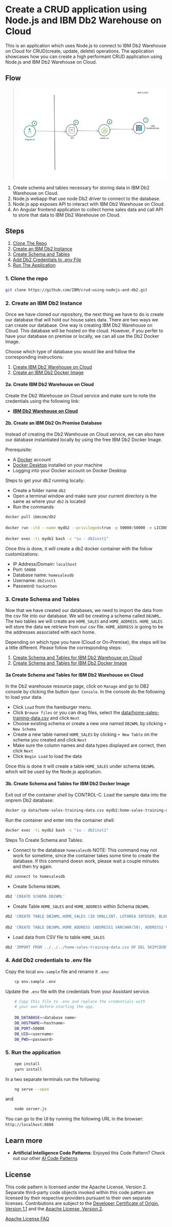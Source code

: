 # Create a CRUD application using Node.js and IBM Db2 Warehouse on Cloud

This is an application which uses Node.js to connect to IBM Db2 Warehouse on Cloud for CRUD(create, update, delete) operations. The application showcases how you can create a high performant CRUD application using Node.js and IBM Db2 Warehouse on Cloud.

## Flow

> ![Architecture Diagram](doc/source/images/architecture.png)

1. Create schema and tables necessary for storing data in IBM Db2 Warehouse on Cloud.
2. Node.js webapp that use node Db2 driver to connect to the database.
3. Node.js app exposes API to interact with IBM Db2 Warehouse on Cloud.
4. An Angular frontend application to collect home sales data and call API to store that data to IBM Db2 Warehouse on Cloud.

## Steps

1. [Clone The Repo](#1-clone-the-repo)
2. [Create an IBM Db2 Instance](#2-create-an-ibm-db2-instance)
3. [Create Schema and Tables](#3-create-schema-and-tables)
4. [Add Db2 Credentials to .env File](#4-add-db2-credentials-to-env-file)
5. [Run The Application](#5-run-the-application)

### 1. Clone the repo

```bash
git clone https://github.com/IBM/crud-using-nodejs-and-db2.git
```

### 2. Create an IBM Db2 Instance

Once we have cloned our repository, the next thing we have to do is create our database that will hold our house sales data. There are two ways we can create our database. One way is creating IBM Db2 Warehouse on Cloud. This database will be hosted on the cloud. However, if you perfer to have your database on premise or locally, we can all use the Db2 Docker Image. 
 
Choose which type of database you would like and follow the corresponding instructions:

1. [Create IBM Db2 Warehouse on Cloud](#2a-create-ibm-db2-warehouse-on-cloud)
2. [Create an IBM Db2 Docker Image](#2b-create-an-ibm-db2-on-premise-datase)

#### 2a. Create IBM Db2 Warehouse on Cloud

Create the Db2 Warehouse on Cloud service and make sure to note the credentials using the following link:

* [**IBM Db2 Warehouse on Cloud**](https://cloud.ibm.com/catalog/services/db2-warehouse)

#### 2b. Create an IBM Db2 On Premise Database

Instead of creating the Db2 Warehouse on Cloud service, we can also have our database instantiated locally by using the free IBM Db2 Docker Image.

Prerequisite:

* A [Docker](https://www.docker.com) account
* [Docker Desktop](https://www.docker.com/products/docker-desktop) installed on your machine
* Logging into your Docker account on Docker Desktop

Steps to get your db2 running locally:

* Create a folder name `db2`
* Open a terminal window and make sure your current directory is the same as where your `db2` is located
* Run the commands

```bash
docker pull ibmcom/db2

docker run -itd --name mydb2 --privileged=true -p 50000:50000 -e LICENSE=accept -e DB2INST1_PASSWORD=hackathon -e DBNAME= homesalesdb -v db2:/database ibmcom/db2

docker exec -ti mydb2 bash -c "su - db2inst1"
```

Once this is done, it will create a db2 docker container with the follow customizations: 

* IP Address/Domain: `localhost`
* Port: `50000`
* Database name: `homesalesdb`
* Username: `db2inst1`
* Password: `hackathon`


### 3. Create Schema and Tables
Now that we have created our databases, we need to import the data from the csv file into our database. We will be creating a schema called `DB2WML`. The two tables we will create are `HOME_SALES` and `HOME_ADDRESS`. `HOME_SALES` will store the data we retrieve from our csv file. `HOME_ADDRESS` is going to be the addresses associated with each home. 

Depending on which type you have (Cloud or On-Premise), the steps will be a little different. Please follow the corresponding steps:

1. [Create Schema and Tables for IBM Db2 Warehouse on Cloud](#3a-create-schema-and-tables-for-ibm-db2-warehouse-on-cloud)
2. [Create Schema and Tables for IBM Db2 Docker Image](#3b-create-schema-and-tables-for-ibm-db2-docker-image)


#### 3a Create Schema and Tables for IBM Db2 Warehouse on Cloud

In the Db2 warehouse resource page, click on `Manage` and go to DB2 console by clicking the button `Open Console`. In the console do the following to load your data.

* Click `Load` from the hamburger menu.
* Click `Browse files` or you can drag files, select the [data/home-sales-training-data.csv](data/home-sales-training-data.csv) and click `Next`
* Choose existing schema or create a new one named `DB2WML` by clicking `+ New Schema`
* Create a new table named `HOME_SALES` by clicking `+ New Table` on the schema you created and click `Next`
* Make sure the column names and data types displayed are correct, then click `Next`
* Click `Begin Load` to load the data

Once this is done it will create a table `HOME_SALES` under schema `DB2WML` which will be used by the Node.js application.


#### 3b. Create Schema and Tables for IBM Db2 Docker Image

Exit out of the container shell by CONTROL-C. Load the sample data into the onprem Db2 database:

```bash
docker cp data/home-sales-training-data.csv mydb2:home-sales-training-data.csv
```

Run the container and enter into the container shell:

```bash
docker exec -ti mydb2 bash -c "su - db2inst1"
```

Steps To Create Schema and Tables:


* Connect to the database `homesalesdb` NOTE: This command may not work for sometime, since the container takes some time to create the database. If this command doesn work, please wait a couple minutes and then try again.

```bash
db2 connect to homesalesdb
```

* Create Schema `DB2WML`

```bash
db2 'CREATE SCHEMA DB2WML'
```

* Create Table `HOME_SALES` and `HOME_ADDRESS` within Schema `DB2WML`
 
```bash
db2 'CREATE TABLE DB2WML.HOME_SALES (ID SMALLINT, LOTAREA INTEGER, BLDGTYPE VARCHAR(6),HOUSESTYLE VARCHAR(6), OVERALLCOND INTEGER, YEARBUILT INTEGER, ROOFSTYLE VARCHAR(7), EXTERCOND VARCHAR(2), FOUNDATION VARCHAR(6), BSMTCOND VARCHAR(2), HEATING VARCHAR(4), HEATINGQC VARCHAR(2),CENTRALAIR VARCHAR(1), ELECTRICAL VARCHAR(5), FULLBATH INTEGER, HALFBATH INTEGER, BEDROOMABVGR INTEGER, KITCHENABVGR VARCHAR(2), KITCHENQUAL VARCHAR(2), TOTRMSABVGRD INTEGER, FIREPLACES INTEGER, FIREPLACEQU VARCHAR(2), GARAGETYPE VARCHAR(7), GARAGEFINISH VARCHAR(3), GARAGECARS INTEGER, GARAGECOND VARCHAR(2), POOLAREA INTEGER, POOLQC VARCHAR(2), FENCE VARCHAR(6), MOSOLD INTEGER, YRSOLD INTEGER, SALEPRICE INTEGER )'

db2 'CREATE TABLE DB2WML.HOME_ADDRESS (ADDRESS1 VARCHAR(50), ADDRESS2 VARCHAR(50), CITY VARCHAR(50), STATE VARCHAR(5), ZIPCODE INTEGER, COUNTRY VARCHAR(50), HOME_ID INTEGER)'
```

* Load data from CSV file to table `HOME_SALES`

```bash
db2 'IMPORT FROM ../../../home-sales-training-data.csv OF DEL SKIPCOUNT 1 INSERT INTO DB2WML.HOME_SALES'
```

### 4. Add Db2 credentials to .env file

Copy the local `env.sample` file and rename it `.env`:

```bash
    cp env.sample .env
```

Update the `.env` file with the credentials from your Assistant service.

```bash
    # Copy this file to .env and replace the credentials with
    # your own before starting the app.

    DB_DATABASE=<database name>
    DB_HOSTNAME=<hostname>
    DB_PORT=50000
    DB_UID=<username>
    DB_PWD=<password>
```

### 5. Run the application

```bash
    npm install
    yarn install
```

In a two separate terminals run the following:

```bash
    ng serve --open
```

and

```bash
    node server.js
```

You can go to the UI by running the following URL in the browser: `http://localhost:8888`

## Learn more

* **Artificial Intelligence Code Patterns**: Enjoyed this Code Pattern? Check out our other [AI Code Patterns](https://developer.ibm.com/technologies/artificial-intelligence/)

## License

This code pattern is licensed under the Apache License, Version 2. Separate third-party code objects invoked within this code pattern are licensed by their respective providers pursuant to their own separate licenses. Contributions are subject to the [Developer Certificate of Origin, Version 1.1](https://developercertificate.org/) and the [Apache License, Version 2](https://www.apache.org/licenses/LICENSE-2.0.txt).

[Apache License FAQ](https://www.apache.org/foundation/license-faq.html#WhatDoesItMEAN)
